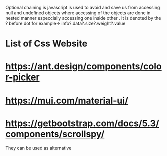 Optional chaining is javascript is used to avoid and save us from accessing null and undefined objects where accessing of the objects are done in nested manner especcially accessing one inside other . It is denoted by the ? before dot for example-> info?.data?.size?.weight?.value


# List of Css Website
# https://ant.design/components/color-picker
# https://mui.com/material-ui/
# https://getbootstrap.com/docs/5.3/components/scrollspy/
They can be used as alternative


